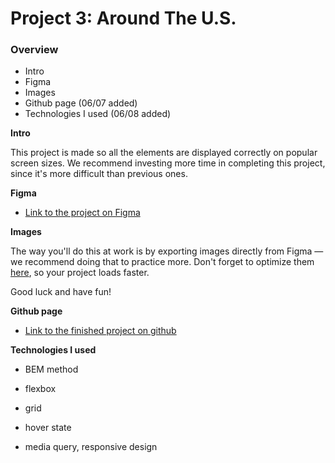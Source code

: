 # Project 3: Around The U.S.

### Overview

- Intro
- Figma
- Images
- Github page (06/07 added)
- Technologies I used (06/08 added)

**Intro**

This project is made so all the elements are displayed correctly on popular screen sizes. We recommend investing more time in completing this project, since it's more difficult than previous ones.

**Figma**

- [Link to the project on Figma](https://www.figma.com/file/ii4xxsJ0ghevUOcssTlHZv/Sprint-3%3A-Around-the-US?node-id=0%3A1)

**Images**

The way you'll do this at work is by exporting images directly from Figma — we recommend doing that to practice more. Don't forget to optimize them [here](https://tinypng.com/), so your project loads faster.

Good luck and have fun!

**Github page**

- [Link to the finished project on github](https://marinu-m.github.io/se_project_aroundtheus/)

**Technologies I used**

- BEM method

- flexbox
- grid
- hover state
- media query, responsive design
